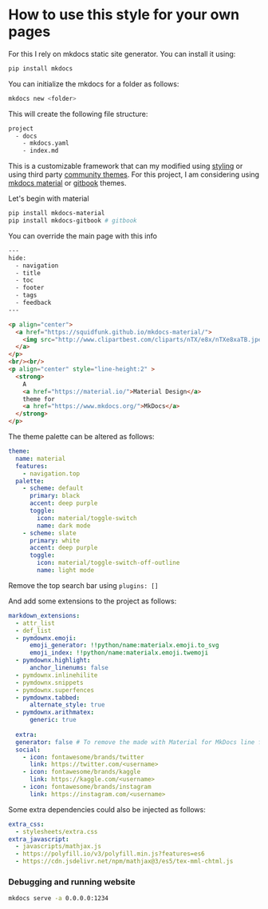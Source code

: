 # How to use this style for your own pages

For this I rely on mkdocs static site generator. You can install it using: 
```bash
pip install mkdocs
```

You can initialize the mkdocs for a folder as follows:
```bash
mkdocs new <folder>
```

This will create the following file structure:
```bash
project
  - docs
    - mkdocs.yaml 
    - index.md
```

This is a customizable framework that can my modified using [styling](https://mkdocs.readthedocs.io/en/0.13.3/user-guide/styling-your-docs/) or using third party [community themes](https://github.com/mkdocs/mkdocs/wiki/MkDocs-Themes).
For this project, I am considering using [mkdocs material](https://squidfunk.github.io/mkdocs-material/) or [gitbook](https://pypi.org/project/mkdocs-gitbook/) themes. 

Let's begin with material
```bash
pip install mkdocs-material
pip install mkdocs-gitbook # gitbook
```

You can override the main page with this info
```html
---
hide:
  - navigation
  - title
  - toc
  - footer
  - tags
  - feedback
---

<p align="center">
  <a href="https://squidfunk.github.io/mkdocs-material/">
    <img src="http://www.clipartbest.com/cliparts/nTX/e8x/nTXe8xaTB.jpeg" width="320" alt="Material for MkDocs">
  </a>
</p>
<br/><br/>
<p align="center" style="line-height:2" >
  <strong>
    A 
    <a href="https://material.io/">Material Design</a> 
    theme for 
    <a href="https://www.mkdocs.org/">MkDocs</a>
  </strong>
</p>
```

The theme palette can be altered as follows:
```yaml
theme:
  name: material
  features:
    - navigation.top
  palette: 
    - scheme: default
      primary: black
      accent: deep purple
      toggle:
        icon: material/toggle-switch
        name: dark mode
    - scheme: slate
      primary: white
      accent: deep purple
      toggle:
        icon: material/toggle-switch-off-outline 
        name: light mode
```
Remove the top search bar using ```plugins: []```

And add some extensions to the project as follows:
```yaml
markdown_extensions:
  - attr_list
  - def_list
  - pymdownx.emoji:
      emoji_generator: !!python/name:materialx.emoji.to_svg
      emoji_index: !!python/name:materialx.emoji.twemoji
  - pymdownx.highlight:
      anchor_linenums: false
  - pymdownx.inlinehilite
  - pymdownx.snippets
  - pymdownx.superfences
  - pymdownx.tabbed:
      alternate_style: true
  - pymdownx.arithmatex:
      generic: true
  
  extra:
  generator: false # To remove the made with Material for MkDocs line from footer.
  social:
    - icon: fontawesome/brands/twitter 
      link: https://twitter.com/<username>
    - icon: fontawesome/brands/kaggle
      link: https://kaggle.com/<username>
    - icon: fontawesome/brands/instagram 
      link: https://instagram.com/<username>
```

Some extra dependencies could also be injected as follows:
```yaml
extra_css:
  - stylesheets/extra.css
extra_javascript:
  - javascripts/mathjax.js
  - https://polyfill.io/v3/polyfill.min.js?features=es6
  - https://cdn.jsdelivr.net/npm/mathjax@3/es5/tex-mml-chtml.js
```

### Debugging and running website
```bash
mkdocs serve -a 0.0.0.0:1234
```
